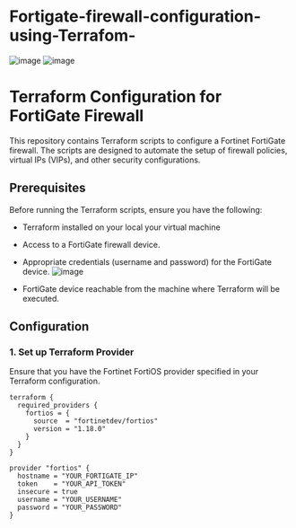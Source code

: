 # Fortigate-firewall-configuration-using-Terrafom-


![image](https://github.com/ESUMAILI/Fortigate-firewall-configuration-using-Terrafom-/assets/91162045/ad3694bc-30af-4b5c-a44d-8c166f0b2acf)  ![image](https://github.com/ESUMAILI/Fortigate-firewall-configuration-using-Terrafom-/assets/91162045/570f8554-763d-42df-af03-a17fb145da8b)



# Terraform Configuration for FortiGate Firewall

This repository contains Terraform scripts to configure a Fortinet FortiGate firewall. The scripts are designed to automate the setup of firewall policies, virtual IPs (VIPs), and other security configurations.

## Prerequisites

Before running the Terraform scripts, ensure you have the following:

- Terraform installed on your local your virtual machine 
- Access to a FortiGate firewall device.
- Appropriate credentials (username and password) for the FortiGate device.
![image](https://github.com/ESUMAILI/Fortigate-firewall-configuration-using-Terrafom-/assets/91162045/3716f1d7-1984-44d8-8be4-984ca0d724e1)


  
- FortiGate device reachable from the machine where Terraform will be executed.

## Configuration

### 1. Set up Terraform Provider

Ensure that you have the Fortinet FortiOS provider specified in your Terraform configuration.

```hcl
terraform {
  required_providers {
    fortios = {
      source  = "fortinetdev/fortios"
      version = "1.18.0"
    }
  }
}

provider "fortios" {
  hostname = "YOUR_FORTIGATE_IP"
  token    = "YOUR_API_TOKEN"
  insecure = true
  username = "YOUR_USERNAME"
  password = "YOUR_PASSWORD"
}
